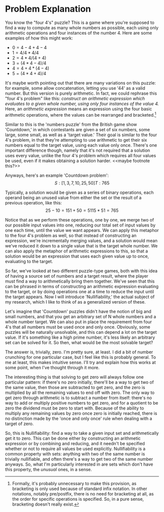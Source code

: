 # Problem Explanation

You know the "four 4's" puzzle? This is a game where you're supposed to
find a way to compute as many whole numbers as possible, each using only
arithmetic operations and four instances of the number 4. Here are some
examples of how this might work:

- $`0 = 4 - 4 + 4 - 4`$
- $`1 = 4 / 4 * 4 / 4`$
- $`2 = 4 * 4 / (4 + 4)`$
- $`3 = (4 * 4 - 4) / 4`$
- $`4 = 4 + 4 * (4 - 4)`$
- $`5 = (4 * 4 + 4) / 4`$

It's maybe worth pointing out that there are many variations on this
puzzle: for example, some allow concatenation, letting you use '44' as a
valid number. But this version is purely arithmetic. In fact, we could
rephrase this "four 4's problem" like this: *construct an arithmetic
expression which evaluates to a given whole number, using only four
instances of the value 4.* Here, an *arithmetic expression* means an
expression using the four basic arithmetic operations, where the values
can be rearranged and bracketed.[^1]

[^1]: Formally, it's probably unnecessary to make this provision, as
bracketing is only used because of standard infix notation. In other
notations, notably pre/postfix, there is no need for bracketing at all,
as the order for specific operations is specified. So, in a pure sense,
bracketing doesn't really exist.

Similar to this is the 'numbers puzzle' from the British game show
'Countdown,' in which contestants are given a set of six numbers, some
large, some small, as well as a 'target value.' Their goal is similar to
the four 4's problem, in that they're attempting to use arithmetic to
get their six numbers equal to the target value, using each value only
once. There's one important difference though, namely that it's not
required that a solution uses every value, unlike the four 4's problem
which requires all four values be used, even if it makes obtaining a
solution harder. <<maybe footnote this?>>

Anyways, here's an example 'Countdown problem':
$$
S: [1, 3, 7, 10, 25, 50]
T: 765
$$

Typically, a solution would be given as a series of binary operations,
each operand being an unused value from either the set or the result of
a previous operation, like this:
$$
25 - 10 = 15
1 + 50 = 51
15 * 51 = 765
$$

Notice that as we perform these operations, one by one, we merge two of
our possible input values into one, reducing our total set of input
values by one each time, until the value we want appears. We can apply
this metaphor to the four 4's problem as well, so that instead of
constructing an expression, we're incrementally merging values, and a
solution would mean we've reduced it down to a single value that is the
target whole number. We can also apply the metaphor of arithmetic
expressions to this, so that a solution would be an expression that uses
each given value up to once, evaluating to the target.

So far, we've looked at two different puzzle-type games, both with this
idea of having a source set of numbers and a target result, where the
player must find a way to arithmetically bring them together. We've seen
that this can be phrased in terms of constructing an arithmetic
expression evaluating to the target, or by doing operations one at a
time to reduce the input until the target appears. Now I will introduce
'Nullifiability,' the actual subject of my research, which I like to
think of as a generalized version of these.

Let's imagine that 'Countdown' puzzles didn't have the notion of big and
small numbers, and that you get an arbitrary set of N whole numbers and
a whole number target. We can also put in place the requirement from
four 4's that all numbers must be used once and only once. Obviously,
some puzzles will be naturally unsolvable, and this can depend a lot on
the target value. If it's something like a high prime number, it's less
likely an arbitrary set can be solved for it. So then, what would be the
most solvable target?

The answer is, trivially, zero. I'm pretty sure, at least. I did a bit
of number crunching for one particular case, but I feel like this is
probably general. To me at least, this makes intuitive sense. I'll try
and explain how this works at some point, when I've thought through it
more.

The interesting thing is that solving to get zero will always follow one
particular pattern: if there's no zero initially, there'll be a way to
get two of the same value, then those are subtracted to get zero, and
the zero is multiplied by all the remaining values to end off with zero.
The only way to get zero through arithmetic is to subtract a number from
itself: there's no way to add or multiply positive numbers to get zero,
and for a quotient to be zero the dividend must be zero to start with.
Because of the ability to multiply any remaining values by zero once
zero is initially reached, there is no distinction made by the 'once and
only once' rule when dealing with a target of zero.

So, this is Nullifiability: find a way to take a given input set and
arithmetically get it to zero. This can be done either by constructing
an arithmetic expression or by combining and reducing, and it needn't be
specified whether or not to require all values be used explicitly.
Nullifiability is a common property with sets: anything with two of the
same number is trivially nullifiable, and often there's a way to get two
of the same number anyways. So, what I'm particularly interested in are
sets which don't have this property, the *unusual* ones, in a sense.
